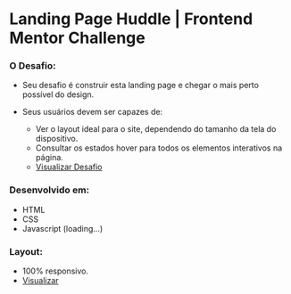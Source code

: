 # Landing Page Huddle | Frontend Mentor Challenge

### O Desafio:
  - Seu desafio é construir esta landing page e chegar o mais perto possível do design.

  - Seus usuários devem ser capazes de:

    - Ver o layout ideal para o site, dependendo do tamanho da tela do dispositivo.
    - Consultar os estados hover para todos os elementos interativos na página.
    - <a href="https://www.frontendmentor.io/challenges/huddle-landing-page-with-curved-sections-5ca5ecd01e82137ec91a50f2">Visualizar Desafio<a/>

### Desenvolvido em:
  - HTML
  - CSS
  - Javascript (loading...)

### Layout:
  - 100% responsivo.
  - <a href="https://iammatheus.github.io/landing-page-huddle">Visualizar<a/>
